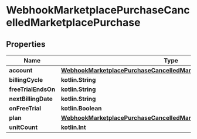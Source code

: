 
# WebhookMarketplacePurchaseCancelledMarketplacePurchase

## Properties
Name | Type | Description | Notes
------------ | ------------- | ------------- | -------------
**account** | [**WebhookMarketplacePurchaseCancelledMarketplacePurchaseAllOfAccount**](WebhookMarketplacePurchaseCancelledMarketplacePurchaseAllOfAccount.md) |  | 
**billingCycle** | **kotlin.String** |  | 
**freeTrialEndsOn** | **kotlin.String** |  | 
**nextBillingDate** | **kotlin.String** |  | 
**onFreeTrial** | **kotlin.Boolean** |  | 
**plan** | [**WebhookMarketplacePurchaseCancelledMarketplacePurchaseAllOfPlan**](WebhookMarketplacePurchaseCancelledMarketplacePurchaseAllOfPlan.md) |  | 
**unitCount** | **kotlin.Int** |  | 



